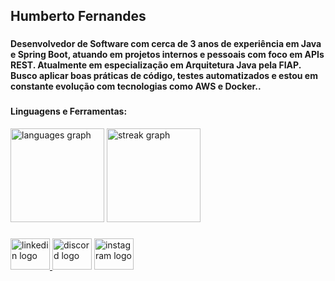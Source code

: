 
<h2 align="left">Humberto Fernandes</h2>

###

<h4 align="left">Desenvolvedor de Software com cerca de 3 anos de experiência em Java e Spring Boot, atuando em projetos internos e pessoais com foco em APIs REST. Atualmente em especialização em Arquitetura Java pela FIAP. Busco aplicar boas práticas de código, testes automatizados e estou em constante evolução com tecnologias como AWS e Docker..</h4>

###

<h4 align="left">Linguagens e Ferramentas:</h4>


<div align="left">
  <img src="https://github-readme-stats.vercel.app/api/top-langs?username=HumbertoFernandes7&locale=en&hide_title=false&layout=compact&card_width=320&langs_count=5&theme=dracula&hide_border=false&order=2" height="150" alt="languages graph"  />
  <img src="https://streak-stats.demolab.com?user=HumbertoFernandes7&locale=en&mode=daily&theme=dracula&hide_border=false&border_radius=5&order=3" height="150" alt="streak graph"  />
</div>

###

<div align="left">
  <a href="https://www.linkedin.com/in/humberto-fernandes-9a4599234/" target="_blank">
    <img src="https://raw.githubusercontent.com/maurodesouza/profile-readme-generator/master/src/assets/icons/social/linkedin/default.svg" width="63" height="50" alt="linkedin logo"  />
  </a>
  <img src="https://raw.githubusercontent.com/maurodesouza/profile-readme-generator/master/src/assets/icons/social/discord/default.svg" width="63" height="50" alt="discord logo"  />
  <img src="https://raw.githubusercontent.com/maurodesouza/profile-readme-generator/master/src/assets/icons/social/instagram/default.svg" width="63" height="50" alt="instagram logo"  />
</div>

###
